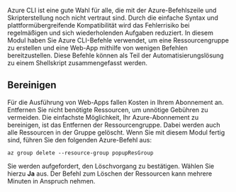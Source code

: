Azure CLI ist eine gute Wahl für alle, die mit der Azure-Befehlszeile und Skripterstellung noch nicht vertraut sind. Durch die einfache Syntax und plattformübergreifende Kompatibilität wird das Fehlerrisiko bei regelmäßigen und sich wiederholenden Aufgaben reduziert. In diesem Modul haben Sie Azure CLI-Befehle verwendet, um eine Ressourcengruppe zu erstellen und eine Web-App mithilfe von wenigen Befehlen bereitzustellen. Diese Befehle können als Teil der Automatisierungslösung zu einem Shellskript zusammengefasst werden. 

## <a name="clean-up"></a>Bereinigen
<!---TODO: Update for sandbox?--->

Für die Ausführung von Web-Apps fallen Kosten in Ihrem Abonnement an. Entfernen Sie nicht benötigte Ressourcen, um unnötige Gebühren zu vermeiden. Die einfachste Möglichkeit, Ihr Azure-Abonnement zu bereinigen, ist das Entfernen der Ressourcengruppe. Dabei werden auch alle Ressourcen in der Gruppe gelöscht. Wenn Sie mit diesem Modul fertig sind, führen Sie den folgenden Azure-Befehl aus:

```azurecli
az group delete --resource-group popupResGroup
```

Sie werden aufgefordert, den Löschvorgang zu bestätigen. Wählen Sie hierzu **Ja** aus. Der Befehl zum Löschen der Ressourcen kann mehrere Minuten in Anspruch nehmen. 